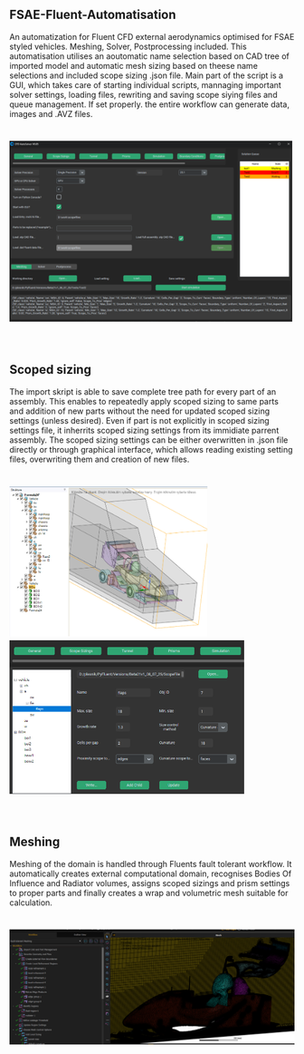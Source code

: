 FSAE-Fluent-Automatisation
----------------------
An automatization for Fluent CFD external aerodynamics optimised for FSAE styled vehicles. Meshing, Solver, Postprocessing included.
This automatisation utilises an aoutomatic name selection based on CAD tree of imported model and automatic mesh sizing based on theese name selections and included scope sizing .json file. Main part of the script is a GUI, which takes care of starting individual scripts, mannaging important solver settings, loading files, rewriting and saving scope siying files and queue management. If set properly. the entire workflow can generate data, images and .AVZ files.

<h1 align="left">
<img src="/doc/source/Main_menu.png" width="500">
</h1><br>

Scoped sizing
----------------------

The import skript is able to save complete tree path for every part of an assembly. This enables to repeatedly apply scoped sizing to same parts and addition of new parts without the need for updated scoped sizing settings (unless desired). Even if part is not explicitly in scoped sizing settings file, it inherrits scoped sizing settings from its immidiate parrent assembly. The scoped sizing settings can be either overwritten in .json file directly or through graphical interface, which allows reading existing setting files, overwriting them and creation of new files.

<h1 align="left">
<img src="/doc/source/CAD_tree.png" width="350">


<img src="/doc/source/Scope_sizing.png" width="415">
</h1><br>

Meshing
----------------------

Meshing of the domain is handled through Fluents fault tolerant workflow. It automatically creates external computational domain, recognises Bodies Of Influence and Radiator volumes, assigns scoped sizings and prism settings to proper parts and finally creates a wrap and volumetric mesh suitable for calculation.


<h1 align="left">
<img src="/doc/source/Meshing.png" width="600">
</h1><br>